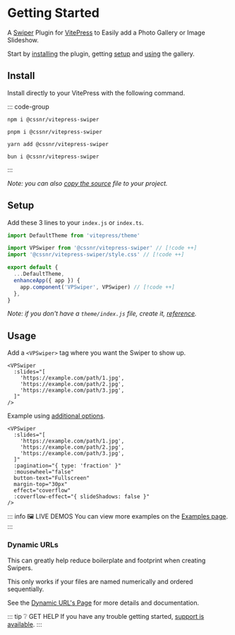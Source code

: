 # Getting Started

A [Swiper](https://swiperjs.com/) Plugin for [VitePress](https://vitepress.dev/) to Easily add a Photo Gallery or Image Slideshow.

Start by [installing](#install) the plugin, getting [setup](#setup) and [using](#usage) the gallery.

## Install

Install directly to your VitePress with the following command.

::: code-group

```shell [npm]
npm i @cssnr/vitepress-swiper
```

```shell [pnpm]
pnpm i @cssnr/vitepress-swiper
```

```shell [yarn]
yarn add @cssnr/vitepress-swiper
```

```shell [bun]
bun i @cssnr/vitepress-swiper
```

:::

_Note: you can also [copy the source](source.md) file to your project._

## Setup

Add these 3 lines to your `index.js` or `index.ts`.

```javascript [.vitepress/theme/index.js]
import DefaultTheme from 'vitepress/theme'

import VPSwiper from '@cssnr/vitepress-swiper' // [!code ++]
import '@cssnr/vitepress-swiper/style.css' // [!code ++]

export default {
  ...DefaultTheme,
  enhanceApp({ app }) {
    app.component('VPSwiper', VPSwiper) // [!code ++]
  },
}
```

_Note: if you don't have a `theme/index.js` file, create it, [reference](https://vitepress.dev/guide/custom-theme#theme-resolving)._

## Usage

Add a `<VPSwiper>` tag where you want the Swiper to show up.

```vue [Markdown ~vscode-icons:file-type-text~]
<VPSwiper
  :slides="[
    'https://example.com/path/1.jpg',
    'https://example.com/path/2.jpg',
    'https://example.com/path/3.jpg',
  ]"
/>
```

Example using [additional options](options.md).

```vue [Markdown ~vscode-icons:file-type-text~]
<VPSwiper
  :slides="[
    'https://example.com/path/1.jpg',
    'https://example.com/path/2.jpg',
    'https://example.com/path/3.jpg',
  ]"
  :pagination="{ type: 'fraction' }"
  :mousewheel="false"
  button-text="Fullscreen"
  margin-top="30px"
  effect="coverflow"
  :coverflow-effect="{ slideShadows: false }"
/>
```

::: info 🖼️ LIVE DEMOS
You can view more examples on the [Examples page](/examples/index.md).
:::

### Dynamic URLs

This can greatly help reduce boilerplate and footprint when creating Swipers.

This only works if your files are named numerically and ordered sequentially.

See the [Dynamic URL's Page](dynamic.md) for more details and documentation.

::: tip ❔ GET HELP
If you have any trouble getting started, [support is available](../support.md).
:::
